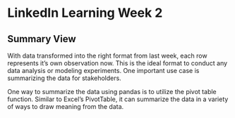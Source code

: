 # LinkedIn Learning Week 2 

## Summary View

With data transformed into the right format from last week, each row represents it’s own observation now. This is the ideal format to conduct any data analysis or modeling experiments. One important use case is summarizing the data for stakeholders. 
 
One way to summarize the data using pandas is to utilize the pivot table function. Similar to Excel’s PivotTable, it can summarize the data in a variety of ways to draw meaning from the data. 


